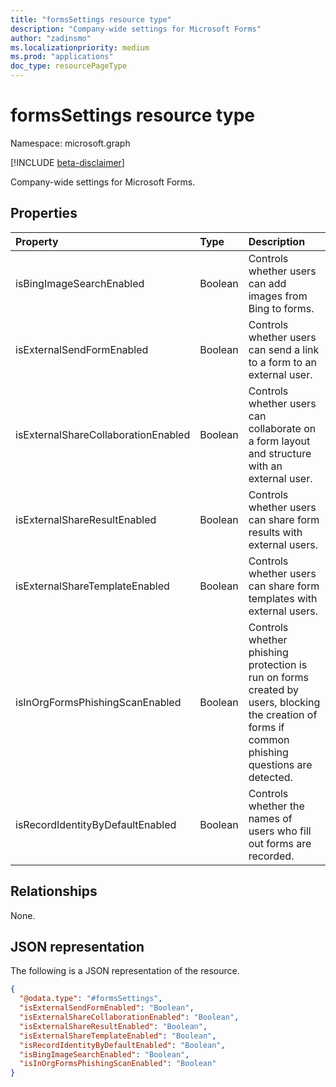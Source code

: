 ```yaml
---
title: "formsSettings resource type"
description: "Company-wide settings for Microsoft Forms"
author: "zadinsmo"
ms.localizationpriority: medium
ms.prod: "applications"
doc_type: resourcePageType
---
```


# formsSettings resource type

Namespace: microsoft.graph

[!INCLUDE [beta-disclaimer](../../includes/beta-disclaimer.md)]

Company-wide settings for Microsoft Forms. 

## Properties
|Property|Type|Description|
|:---|:---|:---|
|isBingImageSearchEnabled|Boolean|Controls whether users can add images from Bing to forms.|
|isExternalSendFormEnabled|Boolean|Controls whether users can send a link to a form to an external user.|
|isExternalShareCollaborationEnabled|Boolean|Controls whether users can collaborate on a form layout and structure with an external user.|
|isExternalShareResultEnabled|Boolean|Controls whether users can share form results with external users.|
|isExternalShareTemplateEnabled|Boolean|Controls whether users can share form templates with external users.|
|isInOrgFormsPhishingScanEnabled|Boolean|Controls whether phishing protection is run on forms created by users, blocking the creation of forms if common phishing questions are detected.|
|isRecordIdentityByDefaultEnabled|Boolean|Controls whether the names of users who fill out forms are recorded.|

## Relationships
None.

## JSON representation
The following is a JSON representation of the resource.
<!-- {
  "blockType": "resource",
  "@odata.type": "formsSettings"
}
-->
``` json
{
  "@odata.type": "#formsSettings",
  "isExternalSendFormEnabled": "Boolean",
  "isExternalShareCollaborationEnabled": "Boolean",
  "isExternalShareResultEnabled": "Boolean",
  "isExternalShareTemplateEnabled": "Boolean",
  "isRecordIdentityByDefaultEnabled": "Boolean",
  "isBingImageSearchEnabled": "Boolean",
  "isInOrgFormsPhishingScanEnabled": "Boolean"
}
```

